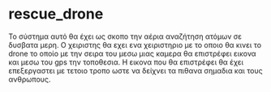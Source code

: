 # rescue_drone
Το σύστημα αυτό θα έχει ως σκοπο την αέρια αναζήτηση ατόμων σε δυσβατα μερη. Ο χειριστης θα εχει ενα χειριστηριο με το οποιο θα κινει το drone το οποίο με την σειρα του μεσω μιας καμερα θα επιστρέφει εικονα και μεσω του gps την τοποθεσια. Η εικονα που θα επιστρέφει θα έχει επεξεργαστει με τετοιο τροπο ωστε να δείχνει τα πιθανα σημαδια και τους ανθρωπους. 
